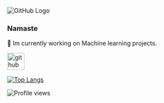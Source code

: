 
![GitHub Logo](https://emojipedia-us.s3.amazonaws.com/source/skype/289/folded-hands_1f64f.png)

### Namaste

🔭 Im currently working on Machine learning projects.


[<img src='https://cdn.jsdelivr.net/npm/simple-icons@3.0.1/icons/github.svg' alt='github' height='40'>](https://github.com/multiskilled) 

[![Top Langs](https://github-readme-stats.vercel.app/api/top-langs/?username=multiskilled)](https://github.com/anuraghazra/github-readme-stats)

![Profile views](https://gpvc.arturio.dev/mk)  

<!--
**multiskilled/multiskilled** is a ✨ _special_ ✨ repository because its `README.md` (this file) appears on your GitHub profile.

Here are some ideas to get you started:

- 🔭 I’m currently working on ...
- 🌱 I’m currently learning ...
- 👯 I’m looking to collaborate on ...
- 🤔 I’m looking for help with ...
- 💬 Ask me about ...
- 📫 How to reach me: ...
- 😄 Pronouns: ...
- ⚡ Fun fact: ...
-->
